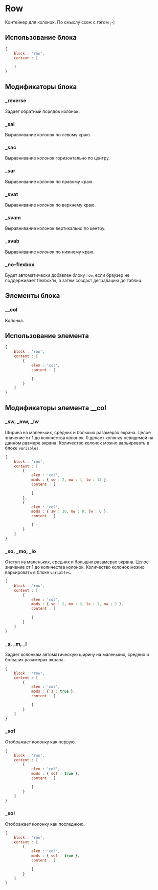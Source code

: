# Row

Контейнер для колонок. По смыслу схож с тэгом <tr> ;-)

## Использование блока

``` js
{
    block : 'row',
    content : [

    ]
}
```

## Модификаторы блока

### _reverse

Задает обратный порядок колонок.

### _sal

Выравнивание колонок по левому краю.

### _sac

Выравнивание колонок горизонтально по центру.

### _sar

Выравнивание колонок по правому краю.

### _svat

Выравнивание колонок по верхнему краю.

### _svam

Выравнивание колонок вертикально по центру.

### _svab

Выравнивание колонок по нижнему краю.

### _no-flexbox

Будет автоматически добавлен блоку `row`, если браузер не поддерживает flexbox'ы, а затем
создаст деградацию до таблиц.

## Элементы блока

### __col

Колонка.

## Использование элемента

``` js
{
    block : 'row',
    content : [
        {
            elem : 'col',
            content : [

            ]
        }
    ]
}
```

## Модификаторы элемента __col

### _sw, _mw, _lw

Ширина на маленьких, средних и больших разамерах экрана. Целое значение от 1 до количества колонок.
0 делает колонку невидимой на данном размере экрана. Количество колонок можно варьировать в блоке `variables`.

``` js
{
    block : 'row',
    content : [
        {
            elem : 'col',
            mods : { sw : 2, mw : 4, lw : 12 },
            content : [

            ]
        },
        {
            elem : 'col',
            mods : { sw : 10, mw : 8, lw : 0 },
            content : [

            ]
        }
    ]
}
```

### _so, _mo, _lo

Отступ на маленьких, средних и больших разамерах экрана. Целое значение от 1 до количества колонок.
Количество колонок можно варьировать в блоке `variables`.

``` js
{
    block : 'row',
    content : [
        {
            elem : 'col',
            mods : { so : 2, mo : 3, lo : 1, mw : 3 },
            content : [

            ]
        }
    ]
}
```

### _s, _m, _l

Задает колонкам автоматическую ширину на маленьких, средних и больших разамерах экрана.

``` js
{
    block : 'row',
    content : [
        {
            elem : 'col',
            mods : { s : true },
            content : [

            ]
        }
    ]
}
```

### _sof

Отображает колонку как первую.

``` js
{
    block : 'row',
    content : [
        {
            elem : 'col',
            mods : { sof : true },
            content : [

            ]
        }
    ]
}
```

### _sol

Отображает колонку как последнюю.

``` js
{
    block : 'row',
    content : [
        {
            elem : 'col',
            mods : { sol : true },
            content : [

            ]
        }
    ]
}
```
